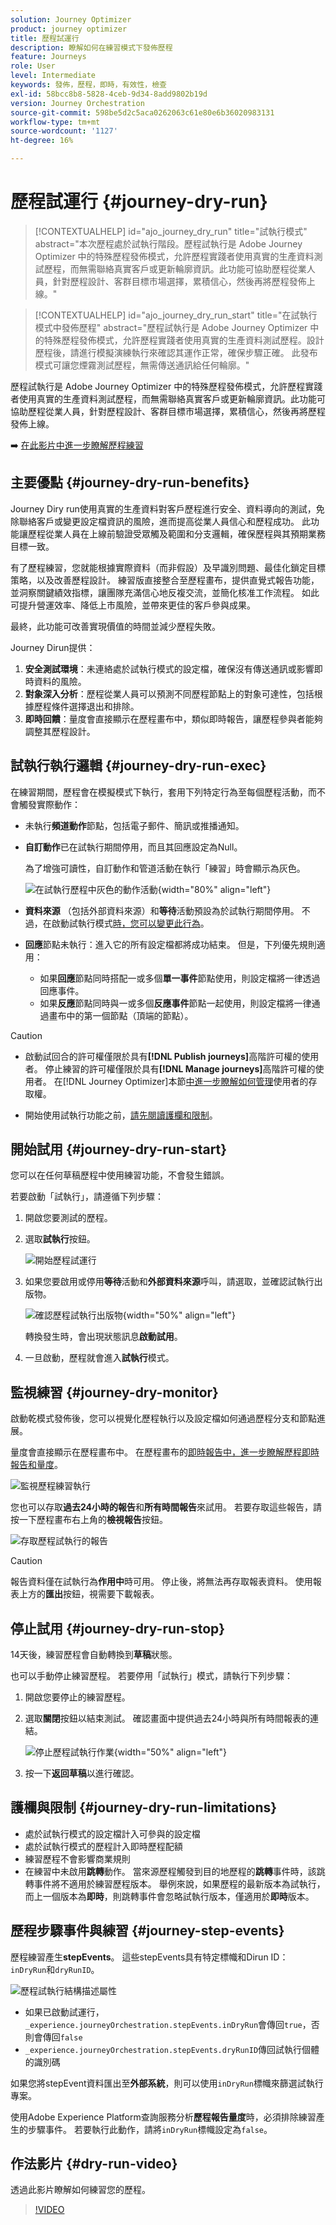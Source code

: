 ```yaml
---
solution: Journey Optimizer
product: journey optimizer
title: 歷程試運行
description: 瞭解如何在練習模式下發佈歷程
feature: Journeys
role: User
level: Intermediate
keywords: 發佈，歷程，即時，有效性，檢查
exl-id: 58bcc8b8-5828-4ceb-9d34-8add9802b19d
version: Journey Orchestration
source-git-commit: 598be5d2c5aca0262063c61e80e6b36020983131
workflow-type: tm+mt
source-wordcount: '1127'
ht-degree: 16%

---
```


# 歷程試運行 {#journey-dry-run}

>[!CONTEXTUALHELP]
>id="ajo_journey_dry_run"
>title="試執行模式"
>abstract="本次歷程處於試執行階段。歷程試執行是 Adobe Journey Optimizer 中的特殊歷程發佈模式，允許歷程實踐者使用真實的生產資料測試歷程，而無需聯絡真實客戶或更新輪廓資訊。此功能可協助歷程從業人員，針對歷程設計、客群目標市場選擇，累積信心，然後再將歷程發佈上線。"


>[!CONTEXTUALHELP]
>id="ajo_journey_dry_run_start"
>title="在試執行模式中發佈歷程"
>abstract="歷程試執行是 Adobe Journey Optimizer 中的特殊歷程發佈模式，允許歷程實踐者使用真實的生產資料測試歷程。設計歷程後，請進行模擬演練執行來確認其運作正常，確保步驟正確。 此發布模式可讓您煙霧測試歷程，無需傳送通訊給任何輪廓。"

歷程試執行是 Adobe Journey Optimizer 中的特殊歷程發佈模式，允許歷程實踐者使用真實的生產資料測試歷程，而無需聯絡真實客戶或更新輪廓資訊。此功能可協助歷程從業人員，針對歷程設計、客群目標市場選擇，累積信心，然後再將歷程發佈上線。

➡️ [在此影片中進一步瞭解歷程練習](#dry-run-video)

## 主要優點 {#journey-dry-run-benefits}

Journey Diry run使用真實的生產資料對客戶歷程進行安全、資料導向的測試，免除聯絡客戶或變更設定檔資訊的風險，進而提高從業人員信心和歷程成功。 此功能讓歷程從業人員在上線前驗證受眾觸及範圍和分支邏輯，確保歷程與其預期業務目標一致。

有了歷程練習，您就能根據實際資料（而非假設）及早識別問題、最佳化鎖定目標策略，以及改善歷程設計。 練習版直接整合至歷程畫布，提供直覺式報告功能，並洞察關鍵績效指標，讓團隊充滿信心地反複交流，並簡化核准工作流程。 如此可提升營運效率、降低上市風險，並帶來更佳的客戶參與成果。

最終，此功能可改善實現價值的時間並減少歷程失敗。

Journey Dirun提供：

1. **安全測試環境**：未連絡處於試執行模式的設定檔，確保沒有傳送通訊或影響即時資料的風險。
1. **對象深入分析**：歷程從業人員可以預測不同歷程節點上的對象可達性，包括根據歷程條件選擇退出和排除。
1. **即時回饋**：量度會直接顯示在歷程畫布中，類似即時報告，讓歷程參與者能夠調整其歷程設計。

## 試執行執行邏輯 {#journey-dry-run-exec}

在練習期間，歷程會在模擬模式下執行，套用下列特定行為至每個歷程活動，而不會觸發實際動作：

* 未執行&#x200B;**頻道動作**&#x200B;節點，包括電子郵件、簡訊或推播通知。
* **自訂動作**&#x200B;已在試執行期間停用，而且其回應設定為Null。

  為了增強可讀性，自訂動作和管道活動在執行「練習」時會顯示為灰色。

  ![在試執行歷程中灰色的動作活動](assets/dry-run-greyed-activities.png){width="80%" align="left"}

* **資料來源** （包括外部資料來源）和&#x200B;**等待**&#x200B;活動預設為於試執行期間停用。 不過，在啟動試執行模式[時，您可以變更此行為](#journey-dry-run-start)。

* **回應**&#x200B;節點未執行：進入它的所有設定檔都將成功結束。 但是，下列優先規則適用：
   * 如果&#x200B;**回應**&#x200B;節點同時搭配一或多個&#x200B;**單一事件**&#x200B;節點使用，則設定檔將一律透過回應事件。
   * 如果&#x200B;**反應**&#x200B;節點同時與一或多個&#x200B;**反應事件**&#x200B;節點一起使用，則設定檔將一律通過畫布中的第一個節點（頂端的節點）。

>[!CAUTION]
>
>* 啟動試回合的許可權僅限於具有&#x200B;**[!DNL Publish journeys]**&#x200B;高階許可權的使用者。 停止練習的許可權僅限於具有&#x200B;**[!DNL Manage journeys]**&#x200B;高階許可權的使用者。 在[!DNL Journey Optimizer]本節[中進一步瞭解如何管理](../administration/permissions-overview.md)使用者的存取權。
>
>* 開始使用試執行功能之前，[請先閱讀護欄和限制](#journey-dry-run-limitations)。

## 開始試用 {#journey-dry-run-start}

您可以在任何草稿歷程中使用練習功能，不會發生錯誤。

若要啟動「試執行」，請遵循下列步驟：

1. 開啟您要測試的歷程。
1. 選取&#x200B;**試執行**&#x200B;按鈕。

   ![開始歷程試運行](assets/dry-run-button.png)

1. 如果您要啟用或停用&#x200B;**等待**&#x200B;活動和&#x200B;**外部資料來源**&#x200B;呼叫，請選取，並確認試執行出版物。

   ![確認歷程試執行出版物](assets/dry-run-publish.png){width="50%" align="left"}

   轉換發生時，會出現狀態訊息&#x200B;**啟動試用**。

1. 一旦啟動，歷程就會進入&#x200B;**試執行**&#x200B;模式。


## 監視練習 {#journey-dry-monitor}

啟動乾模式發佈後，您可以視覺化歷程執行以及設定檔如何通過歷程分支和節點進展。

量度會直接顯示在歷程畫布中。 在歷程畫布的[即時報告中，進一步瞭解歷程即時報告和量度](report-journey.md)。

![監視歷程練習執行](assets/dry-run-metrics.png)

您也可以存取&#x200B;**過去24小時的報告**&#x200B;和&#x200B;**所有時間報告**&#x200B;來試用。 若要存取這些報告，請按一下歷程畫布右上角的&#x200B;**檢視報告**&#x200B;按鈕。

![存取歷程試執行的報告](assets/dry-run-report.png)

>[!CAUTION]
>
> 報告資料僅在試執行為&#x200B;**作用中**&#x200B;時可用。  停止後，將無法再存取報表資料。 使用報表上方的&#x200B;**匯出**&#x200B;按鈕，視需要下載報表。


## 停止試用 {#journey-dry-run-stop}

14天後，練習歷程會自動轉換到&#x200B;**草稿**&#x200B;狀態。

也可以手動停止練習歷程。 若要停用「試執行」模式，請執行下列步驟：

1. 開啟您要停止的練習歷程。
1. 選取&#x200B;**關閉**&#x200B;按鈕以結束測試。
確認畫面中提供過去24小時與所有時間報表的連結。

   ![停止歷程試執行作業](assets/dry-run-stop.png){width="50%" align="left"}

1. 按一下&#x200B;**返回草稿**&#x200B;以進行確認。


## 護欄與限制 {#journey-dry-run-limitations}

* 處於試執行模式的設定檔計入可參與的設定檔
* 處於試執行模式的歷程計入即時歷程配額
* 練習歷程不會影響商業規則
  <!--* When creating a new journey version, if a previous journey version is **Live**, then the Dry run activation is not allowed on the new version.-->
* 在練習中未啟用&#x200B;**跳轉**&#x200B;動作。
當來源歷程觸發到目的地歷程的&#x200B;**跳轉**&#x200B;事件時，該跳轉事件將不適用於練習歷程版本。 舉例來說，如果歷程的最新版本為試執行，而上一個版本為&#x200B;**即時**，則跳轉事件會忽略試執行版本，僅適用於&#x200B;**即時**&#x200B;版本。

## 歷程步驟事件與練習 {#journey-step-events}

歷程練習產生&#x200B;**stepEvents**。 這些stepEvents具有特定標幟和Dirun ID： `inDryRun`和`dryRunID`。

![歷程試執行結構描述屬性](assets/dry-run-attributes.png)

* 如果已啟動試運行，`_experience.journeyOrchestration.stepEvents.inDryRun`會傳回`true`，否則會傳回`false`
* `_experience.journeyOrchestration.stepEvents.dryRunID`傳回試執行個體的識別碼


如果您將stepEvent資料匯出至&#x200B;**外部系統**，則可以使用`inDryRun`標幟來篩選試執行專案。

使用Adobe Experience Platform查詢服務分析&#x200B;**歷程報告量度**&#x200B;時，必須排除練習產生的步驟事件。 若要執行此動作，請將`inDryRun`標幟設定為`false`。

## 作法影片 {#dry-run-video}

透過此影片瞭解如何練習您的歷程。

>[!VIDEO](https://video.tv.adobe.com/v/3464681/?learn=on&enablevpops)
